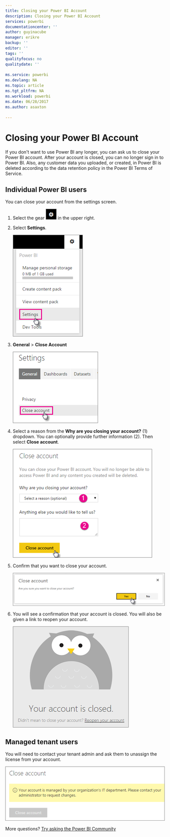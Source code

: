 ```yaml
---
title: Closing your Power BI Account
description: Closing your Power BI Account
services: powerbi
documentationcenter: ''
author: guyinacube
manager: erikre
backup: ''
editor: ''
tags: ''
qualityfocus: no
qualitydate: ''

ms.service: powerbi
ms.devlang: NA
ms.topic: article
ms.tgt_pltfrm: NA
ms.workload: powerbi
ms.date: 06/28/2017
ms.author: asaxton

---
```

# Closing your Power BI Account
If you don't want to use Power BI any longer, you can ask us to close your Power BI account.  After your account is closed, you can no longer sign in to Power BI.  Also, any customer data you uploaded, or created, in Power BI is deleted according to the data retention policy in the Power BI Terms of Service.

## Individual Power BI users
You can close your account from the settings screen.

1. Select the gear ![](media/service-admin-closing-your-account/gear.png) in the upper right.
2. Select **Settings**.
   
    ![](media/service-admin-closing-your-account/closeaccount-settings.png)
3. **General** > **Close Account**
   
    ![](media/service-admin-closing-your-account/closeaccount-settings2.png)
4. Select a reason from the  **Why are you closing your account?** (1) dropdown.  You can optionally provide further information (2). Then select **Close account**.
   
    ![](media/service-admin-closing-your-account/closeaccount-settings3.png)
5. Confirm that you want to close your account.
   
    ![](media/service-admin-closing-your-account/closeaccount-settings4.png)
6. You will see a confirmation that your account is closed. You will also be given a link to reopen your account.
   
    ![](media/service-admin-closing-your-account/closeaccount-settings5.png)

## Managed tenant users
You will need to contact your tenant admin and ask them to unassign the license from your account.

![](media/service-admin-closing-your-account/closeaccountmanaged.png)

More questions? [Try asking the Power BI Community](http://community.powerbi.com/)

